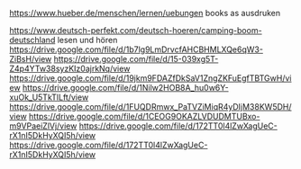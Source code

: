 https://www.hueber.de/menschen/lernen/uebungen     books as ausdruken 

https://www.deutsch-perfekt.com/deutsch-hoeren/camping-boom-deutschland lesen und hören 
https://drive.google.com/file/d/1b7lg9LmDrvcfAHCBHMLXQe6qW3-ZiBsH/view
https://drive.google.com/file/d/15-039xg5T-Z4p4YTw38syzKIz0ajrkNq/view
https://drive.google.com/file/d/19jkm9FDAZfDkSaV1ZngZKFuEgfTBTGwH/view
https://drive.google.com/file/d/1Nilw2HOB8A_hu0w6Y-xuOk_U5TkTlLft/view
https://drive.google.com/file/d/1FUQDRmwx_PaTVZiMiqR4yDIjM38KW5DH/view
https://drive.google.com/file/d/1CEOG9OKAZLVDUDMTUBxo-m9VPaeiZlVj/view
https://drive.google.com/file/d/172TT0l4lZwXagUeC-rX1nI5DkHyXQI5h/view
https://drive.google.com/file/d/172TT0l4lZwXagUeC-rX1nI5DkHyXQI5h/view